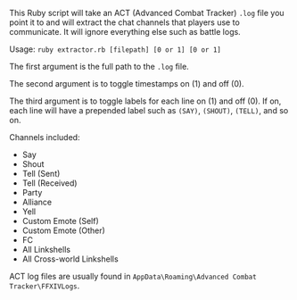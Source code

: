 This Ruby script will take an ACT (Advanced Combat Tracker) `.log` file you point it to and will extract the chat channels that players use to communicate. It will ignore everything else such as battle logs.

Usage: `ruby extractor.rb [filepath] [0 or 1] [0 or 1]`

The first argument is the full path to the `.log` file. 

The second argument is to toggle timestamps on (1) and off (0). 

The third argument is to toggle labels for each line on (1) and off (0). If on, each line will have a prepended label such as `(SAY)`, `(SHOUT)`, `(TELL)`, and so on.

Channels included:
* Say
* Shout
* Tell (Sent)
* Tell (Received)
* Party
* Alliance
* Yell
* Custom Emote (Self)
* Custom Emote (Other)
* FC
* All Linkshells
* All Cross-world Linkshells

ACT log files are usually found in `AppData\Roaming\Advanced Combat Tracker\FFXIVLogs`.

